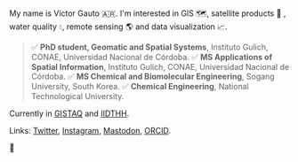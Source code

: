 My name is Víctor Gauto 🇦🇷. I'm interested in GIS :world_map:, satellite products :satellite:	, water quality :droplet:, remote sensing :earth_americas: and data visualization :chart_with_upwards_trend:.

> :white_check_mark: **PhD student, Geomatic and Spatial Systems**, Instituto Gulich, CONAE, Universidad Nacional de Córdoba.
> :white_check_mark: **MS Applications of Spatial Information**, Instituto Gulich, CONAE, Universidad Nacional de Córdoba.
> :white_check_mark: **MS Chemical and Biomolecular Engineering**, Sogang University, South Korea.
> :white_check_mark: **Chemical Engineering**, National Technological University.

Currently in [GISTAQ](https://www.facebook.com/GISTAQ) and [IIDTHH](https://iidthh.conicet.gov.ar/).

Links: [Twitter](https://twitter.com/vhgauto), [Instagram](https://www.instagram.com/vhgauto/), [Mastodon](https://mastodon.social/@vhgauto), [ORCID](https://orcid.org/0000-0001-9960-8558).

:compass:

